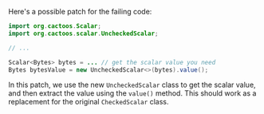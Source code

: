 Here's a possible patch for the failing code:

```java
import org.cactoos.Scalar;
import org.cactoos.scalar.UncheckedScalar;

// ...

Scalar<Bytes> bytes = ... // get the scalar value you need
Bytes bytesValue = new UncheckedScalar<>(bytes).value();
```

In this patch, we use the new `UncheckedScalar` class to get the scalar value, and then extract the value using the `value()` method. This should work as a replacement for the original `CheckedScalar` class.
